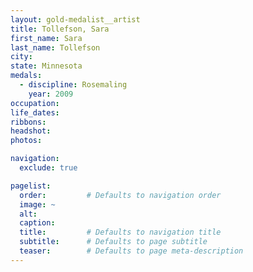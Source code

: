```yaml
---
layout: gold-medalist__artist
title: Tollefson, Sara
first_name: Sara
last_name: Tollefson
city: 
state: Minnesota
medals: 
  - discipline: Rosemaling
    year: 2009
occupation:
life_dates:
ribbons:
headshot:
photos:

navigation:
  exclude: true

pagelist:
  order:         # Defaults to navigation order  
  image: ~
  alt:
  caption:
  title:         # Defaults to navigation title
  subtitle:      # Defaults to page subtitle
  teaser:        # Defaults to page meta-description  
---
```

